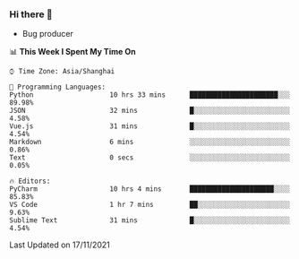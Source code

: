### Hi there 👋
* Bug producer
<!--START_SECTION:waka-->
📊 **This Week I Spent My Time On** 

```text
⌚︎ Time Zone: Asia/Shanghai

💬 Programming Languages: 
Python                   10 hrs 33 mins      ██████████████████████░░░   89.98% 
JSON                     32 mins             █░░░░░░░░░░░░░░░░░░░░░░░░   4.58% 
Vue.js                   31 mins             █░░░░░░░░░░░░░░░░░░░░░░░░   4.54% 
Markdown                 6 mins              ░░░░░░░░░░░░░░░░░░░░░░░░░   0.86% 
Text                     0 secs              ░░░░░░░░░░░░░░░░░░░░░░░░░   0.05%

🔥 Editors: 
PyCharm                  10 hrs 4 mins       █████████████████████░░░░   85.83% 
VS Code                  1 hr 7 mins         ██░░░░░░░░░░░░░░░░░░░░░░░   9.63% 
Sublime Text             31 mins             █░░░░░░░░░░░░░░░░░░░░░░░░   4.54%

```


 Last Updated on 17/11/2021
<!--END_SECTION:waka-->
